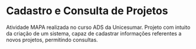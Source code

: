 # Cadastro e Consulta de Projetos
 Atividade MAPA realizada no curso ADS da Unicesumar.
 Projeto com intuito da criação de um sistema, capaz de cadastrar informações referentes a novos projetos, permitindo consultas.
